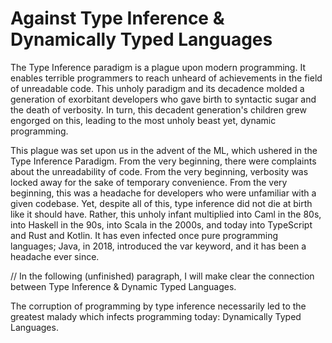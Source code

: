 # Against Type Inference & Dynamically Typed Languages
The Type Inference paradigm is a plague upon modern programming. It enables terrible programmers to reach unheard of achievements in the field of unreadable code. This unholy paradigm and its decadence molded a generation of exorbitant developers who gave birth to syntactic sugar and the death of verbosity. In turn, this decadent generation's children grew engorged on this, leading to the most unholy beast yet, dynamic programming.

This plague was set upon us in the advent of the ML, which ushered in the Type Inference Paradigm. From the very beginning, there were complaints about the unreadability of code. From the very beginning, verbosity was locked away for the sake of temporary convenience. From the very beginning, this was a headache for developers who were unfamiliar with a given codebase. Yet, despite all of this, type inference did not die at birth like it should have. Rather, this unholy infant multiplied into Caml in the 80s, into Haskell in the 90s, into Scala in the 2000s, and today into TypeScript and Rust and Kotlin. It has even infected once pure programming languages; Java, in 2018, introduced the var keyword, and it has been a headache ever since.

// In the following (unfinished) paragraph, I will make clear the connection between Type Inference & Dynamic Typed Languages.

The corruption of programming by type inference necessarily led to the greatest malady which infects programming today: Dynamically Typed Languages.
